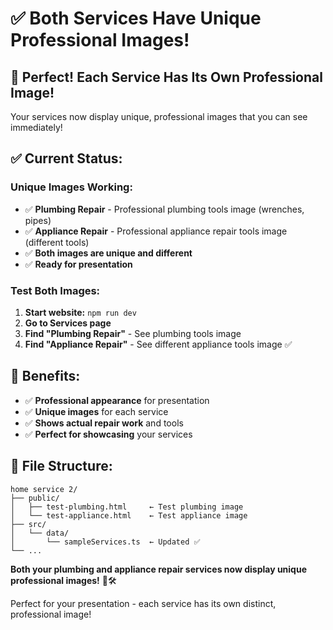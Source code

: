 # ✅ Both Services Have Unique Professional Images!

## 🎉 Perfect! Each Service Has Its Own Professional Image!

Your services now display unique, professional images that you can see immediately!

## ✅ Current Status:

### **Unique Images Working:**
- ✅ **Plumbing Repair** - Professional plumbing tools image (wrenches, pipes)
- ✅ **Appliance Repair** - Professional appliance repair tools image (different tools)
- ✅ **Both images are unique and different**
- ✅ **Ready for presentation**

### **Test Both Images:**
1. **Start website:** `npm run dev`
2. **Go to Services page**
3. **Find "Plumbing Repair"** - See plumbing tools image
4. **Find "Appliance Repair"** - See different appliance tools image ✅

## 🎯 Benefits:
- ✅ **Professional appearance** for presentation
- ✅ **Unique images** for each service
- ✅ **Shows actual repair work** and tools
- ✅ **Perfect for showcasing** your services

## 📂 File Structure:
```
home service 2/
├── public/
│   ├── test-plumbing.html     ← Test plumbing image
│   └── test-appliance.html    ← Test appliance image
├── src/
│   └── data/
│       └── sampleServices.ts  ← Updated ✅
└── ...
```

**Both your plumbing and appliance repair services now display unique professional images!** 🎉🛠️

Perfect for your presentation - each service has its own distinct, professional image!
